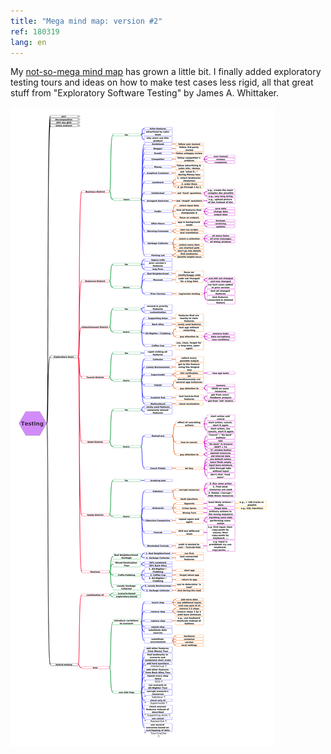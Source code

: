 ```yaml
---
title: "Mega mind map: version #2"
ref: 180319
lang: en
---
```


My [not-so-mega mind map](https://github.com/aviskase/mega-mind-map) has grown a little bit. I finally added exploratory testing tours and ideas on how to make test cases less rigid, all that great stuff from "Exploratory Software Testing" by James A. Whittaker.


![Mega mind map version 2](/assets/images/mmm_v2.png)
